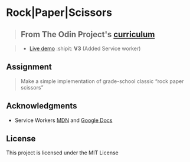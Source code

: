 # Rock|Paper|Scissors

> ## From The Odin Project's [curriculum](https://www.theodinproject.com/lessons/rock-paper-scissors)

> - [Live demo](https://igorashs.github.io/rock-paper-scissors/) :shipit: **V3** (Added Service worker)

## Assignment

> Make a simple implementation of grade-school classic “rock paper scissors”

## Acknowledgments

- Service Workers [MDN](https://developer.mozilla.org/en-US/docs/Web/API/Service_Worker_API/Using_Service_Workers) and [Google Docs](https://developers.google.com/web/fundamentals/primers/service-workers)

## License

This project is licensed under the MIT License
